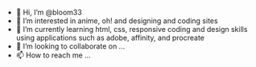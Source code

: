 - 👋 Hi, I’m @bloom33
- 👀 I’m interested in anime, oh! and designing and coding sites
- 🌱 I’m currently learning html, css, responsive coding and design skills using applications such as adobe, affinity, and procreate
- 💞️ I’m looking to collaborate on ...
- 📫 How to reach me ...

<!---
bloom33/bloom33 is a ✨ special ✨ repository because its `README.md` (this file) appears on your GitHub profile.
You can click the Preview link to take a look at your changes.
--->

